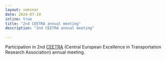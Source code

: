 ```yaml
---
layout: seminar
date: 2024-07-19
inline: true
title: "2nd CEETRA annual meeting"
description: "2nd CEETRA annual meeting"
      
---
```


Participation in 2nd [CEETRA](https://www.linkedin.com/posts/ceetra-association_last-week-we-met-in-beautiful-vienna-for-activity-7221764976665882625-JOIw/) (Central European Excellence in Transportation Research Association) annual meeting.
